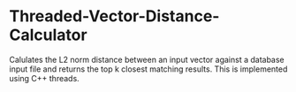 # Threaded-Vector-Distance-Calculator
Calulates the L2 norm distance between an input vector against a database input file and returns the top k closest matching results. This is implemented using C++ threads. 
